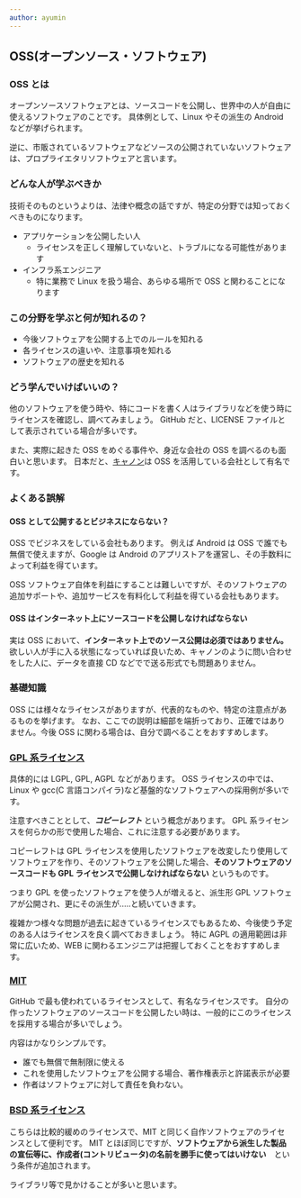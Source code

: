 ```yaml
---
author: ayumin
---
```


## OSS(オープンソース・ソフトウェア)

### OSS とは

オープンソースソフトウェアとは、ソースコードを公開し、世界中の人が自由に使えるソフトウェアのことです。
具体例として、Linux やその派生の Android などが挙げられます。

逆に、市販されているソフトウェアなどソースの公開されていないソフトウェアは、プロプライエタリソフトウェアと言います。

### どんな人が学ぶべきか

技術そのものというよりは、法律や概念の話ですが、特定の分野では知っておくべきものになります。

- アプリケーションを公開したい人
  - ライセンスを正しく理解していないと、トラブルになる可能性があります
- インフラ系エンジニア
  - 特に業務で Linux を扱う場合、あらゆる場所で OSS と関わることになります

### この分野を学ぶと何が知れるの？

- 今後ソフトウェアを公開する上でのルールを知れる
- 各ライセンスの違いや、注意事項を知れる
- ソフトウェアの歴史を知れる

### どう学んでいけばいいの？

他のソフトウェアを使う時や、特にコードを書く人はライブラリなどを使う時にライセンスを確認し、調べてみましょう。
GitHub だと、LICENSE ファイルとして表示されている場合が多いです。

また、実際に起きた OSS をめぐる事件や、身近な会社の OSS を調べるのも面白いと思います。
日本だと、[キャノン](https://global.canon/ja/oss/scd/index.html)は OSS を活用している会社として有名です。

### よくある誤解

#### OSS として公開するとビジネスにならない？

OSS でビジネスをしている会社もあります。
例えば Android は OSS で誰でも無償で使えますが、Google は Android のアプリストアを運営し、その手数料によって利益を得ています。

OSS ソフトウェア自体を利益にすることは難しいですが、そのソフトウェアの追加サポートや、追加サービスを有料化して利益を得ている会社もあります。

#### OSS はインターネット上にソースコードを公開しなければならない

実は OSS において、**インターネット上でのソース公開は必須ではありません。**
欲しい人が手に入る状態になっていれば良いため、キャノンのように問い合わせをした人に、データを直接 CD などでで送る形式でも問題ありません。

### 基礎知識

OSS には様々なライセンスがありますが、代表的なものや、特定の注意点があるものを挙げます。
なお、ここでの説明は細部を端折っており、正確ではありません。今後 OSS に関わる場合は、自分で調べることをおすすめします。

### [GPL 系ライセンス](https://www.gnu.org/licenses/licenses.html)

具体的には LGPL, GPL, AGPL などがあります。
OSS ライセンスの中では、Linux や gcc(C 言語コンパイラ)など基盤的なソフトウェアへの採用例が多いです。

注意すべきこととして、**_コピーレフト_** という概念があります。
GPL 系ライセンスを何らかの形で使用した場合、これに注意する必要があります。

コピーレフトは GPL ライセンスを使用したソフトウェアを改変したり使用してソフトウェアを作り、そのソフトウェアを公開した場合、**そのソフトウェアのソースコードも GPL ライセンスで公開しなければならない** というものです。

つまり GPL を使ったソフトウェアを使う人が増えると、派生形 GPL ソフトウェアが公開され、更にその派生が.....と続いていきます。

複雑かつ様々な問題が過去に起きているライセンスでもあるため、今後使う予定のある人はライセンスを良く調べておきましょう。
特に AGPL の適用範囲は非常に広いため、WEB に関わるエンジニアは把握しておくことをおすすめします。

### [MIT](https://github.com/opensource-jp/licenses/blob/main/MIT/MIT.md)

GitHub で最も使われているライセンスとして、有名なライセンスです。
自分の作ったソフトウェアのソースコードを公開したい時は、一般的にこのライセンスを採用する場合が多いでしょう。

内容はかなりシンプルです。

- 誰でも無償で無制限に使える
- これを使用したソフトウェアを公開する場合、著作権表示と許諾表示が必要
- 作者はソフトウェアに対して責任を負わない。

### [BSD 系ライセンス](https://licenses.opensource.jp/BSD-3-Clause/BSD-3-Clause.html)

こちらは比較的緩めのライセンスで、MIT と同じく自作ソフトウェアのライセンスとして便利です。
MIT とほぼ同じですが、**ソフトウェアから派生した製品の宣伝等に、作成者(コントリビュータ)の名前を勝手に使ってはいけない**　という条件が追加されます。

ライブラリ等で見かけることが多いと思います。
